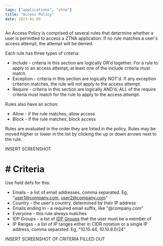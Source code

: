 ```yaml
---
tags: ["applications", "ztna"]
title: "Access Policy"
date: 2023-01-05
---
```


An Access Policy is comprised of several rules that determine whether a user is permitted to access a ZTNA application. If no rule matches a user's access attempt, the attempt will be denied.

Each rule has three types of criteria:

- Include - criteria in this section are logically OR'd together. For a rule to apply to an access attempt, at least one of the include criteria must match.
- Exception - criteria in this section are logically NOT'd. If any exception criterion matches, the rule will not apply to the access attempt.
- Require - criteria in this section are logically AND'd. ALL of the require criteria must match for the rule to apply to the access attempt.

Rules also have an action:

- Allow - if the rule matches, allow access
- Block - if the rule matches, block access

Rules are evaluated in the order they are listed in the policy. Rules may be moved higher or lower in the list by clicking the up or down arrows next to the rule.

INSERT SCREENSHOT

# # Criteria

Use field defs for this:

- Emails - a list of email addresses, comma separated. Eg, "user1@company.com, user2@company.com"
- Country - the user's country, determined by their IP address
- Emails ending in - a required email suffix, like "@company.com"
- Everyone - this rule always matches
- IDP Groups - a list of [IDP Groups](put-link-here) that the user must be a member of
- IP Ranges - a list of IP ranges either in CIDR notation or a single IP address, comma separated. Eg, "10.10.44, 10.10.8.0/24"

INSERT SCREENSHOT OF CRITERIA FILLED OUT
